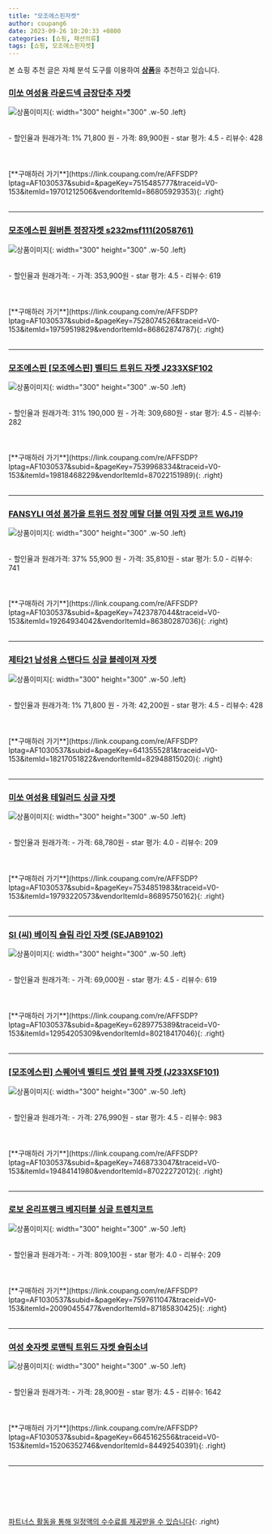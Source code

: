 ```yaml
---
title: "모조에스핀자켓"
author: coupang6
date: 2023-09-26 10:20:33 +0800
categories: [쇼핑, 패션의류]
tags: [쇼핑, 모조에스핀자켓]
---
```


본 쇼핑 추천 글은 자체 분석 도구를 이용하여 [**상품**](https://link.coupang.com/a/bao1ui)을 추천하고 있습니다.

### [미쏘 여성용 라운드넥 금장단추 자켓](https://link.coupang.com/re/AFFSDP?lptag=AF1030537&subid=&pageKey=7515485777&traceid=V0-153&itemId=19701212506&vendorItemId=86805929353)

![상품이미지](https://thumbnail10.coupangcdn.com/thumbnails/remote/230x230ex/image/retail/images/2023/08/07/11/5/d262aeda-cc5e-447f-85a2-714ce4f78b88.jpg){: width="300" height="300" .w-50 .left}


<br>
- 할인율과 원래가격: 1%  71,800   원
- 가격: 89,900원
- star 평가: 4.5
- 리뷰수: 428
<br>
<br>
<br>
<br>
[**구매하러 가기**](https://link.coupang.com/re/AFFSDP?lptag=AF1030537&subid=&pageKey=7515485777&traceid=V0-153&itemId=19701212506&vendorItemId=86805929353){: .right}
<br>
<br>

---

### [모조에스핀 원버튼 정장자켓 s232msf111(2058761)](https://link.coupang.com/re/AFFSDP?lptag=AF1030537&subid=&pageKey=7528074526&traceid=V0-153&itemId=19759519829&vendorItemId=86862874787)

![상품이미지](https://thumbnail7.coupangcdn.com/thumbnails/remote/230x230ex/image/vendor_inventory/ffe6/d082356e2e0189a9160302db33986c2f8f2a7a5323f70d9e1c8e8e4e5c1c.jpeg){: width="300" height="300" .w-50 .left}


<br>
- 할인율과 원래가격: 
- 가격: 353,900원
- star 평가: 4.5
- 리뷰수: 619
<br>
<br>
<br>
<br>
[**구매하러 가기**](https://link.coupang.com/re/AFFSDP?lptag=AF1030537&subid=&pageKey=7528074526&traceid=V0-153&itemId=19759519829&vendorItemId=86862874787){: .right}
<br>
<br>

---

### [모조에스핀 [모조에스핀] 벨티드 트위드 자켓 J233XSF102](https://link.coupang.com/re/AFFSDP?lptag=AF1030537&subid=&pageKey=7539968334&traceid=V0-153&itemId=19818468229&vendorItemId=87022151989)

![상품이미지](https://thumbnail8.coupangcdn.com/thumbnails/remote/230x230ex/image/vendor_inventory/1f8e/b126d7338751fff768b39eac246537c2e556d235d8751f59a8f22d4085a2.jpg){: width="300" height="300" .w-50 .left}


<br>
- 할인율과 원래가격: 31%  190,000   원
- 가격: 309,680원
- star 평가: 4.5
- 리뷰수: 282
<br>
<br>
<br>
<br>
[**구매하러 가기**](https://link.coupang.com/re/AFFSDP?lptag=AF1030537&subid=&pageKey=7539968334&traceid=V0-153&itemId=19818468229&vendorItemId=87022151989){: .right}
<br>
<br>

---

### [FANSYLI 여성 봄가을 트위드 정장 메탈 더블 여밈 자켓 코트 W6J19](https://link.coupang.com/re/AFFSDP?lptag=AF1030537&subid=&pageKey=7423787044&traceid=V0-153&itemId=19264934042&vendorItemId=86380287036)

![상품이미지](https://thumbnail9.coupangcdn.com/thumbnails/remote/230x230ex/image/vendor_inventory/5596/098ded301402fa26a425af1e360232fff27f5893f6d8b9ca790a92ce7e20.jpg){: width="300" height="300" .w-50 .left}


<br>
- 할인율과 원래가격: 37%  55,900   원
- 가격: 35,810원
- star 평가: 5.0
- 리뷰수: 741
<br>
<br>
<br>
<br>
[**구매하러 가기**](https://link.coupang.com/re/AFFSDP?lptag=AF1030537&subid=&pageKey=7423787044&traceid=V0-153&itemId=19264934042&vendorItemId=86380287036){: .right}
<br>
<br>

---

### [제타21 남성용 스탠다드 싱글 블레이져 자켓](https://link.coupang.com/re/AFFSDP?lptag=AF1030537&subid=&pageKey=6413555281&traceid=V0-153&itemId=18217051822&vendorItemId=82948815020)

![상품이미지](https://thumbnail8.coupangcdn.com/thumbnails/remote/230x230ex/image/vendor_inventory/e5d7/defb03e9e1c5b03ba8477248dd3de351a7aab26c940a155c7ea60bc42f38.jpg){: width="300" height="300" .w-50 .left}


<br>
- 할인율과 원래가격: 1%  71,800   원
- 가격: 42,200원
- star 평가: 4.5
- 리뷰수: 428
<br>
<br>
<br>
<br>
[**구매하러 가기**](https://link.coupang.com/re/AFFSDP?lptag=AF1030537&subid=&pageKey=6413555281&traceid=V0-153&itemId=18217051822&vendorItemId=82948815020){: .right}
<br>
<br>

---

### [미쏘 여성용 테일러드 싱글 자켓](https://link.coupang.com/re/AFFSDP?lptag=AF1030537&subid=&pageKey=7534851983&traceid=V0-153&itemId=19793220573&vendorItemId=86895750162)

![상품이미지](https://thumbnail10.coupangcdn.com/thumbnails/remote/230x230ex/image/rs_quotation_api/5ewbdbdb/8aa06e6e0b034815b12b5c56080fdc22.jpg){: width="300" height="300" .w-50 .left}


<br>
- 할인율과 원래가격: 
- 가격: 68,780원
- star 평가: 4.0
- 리뷰수: 209
<br>
<br>
<br>
<br>
[**구매하러 가기**](https://link.coupang.com/re/AFFSDP?lptag=AF1030537&subid=&pageKey=7534851983&traceid=V0-153&itemId=19793220573&vendorItemId=86895750162){: .right}
<br>
<br>

---

### [SI (씨) 베이직 슬림 라인 자켓 (SEJAB9102)](https://link.coupang.com/re/AFFSDP?lptag=AF1030537&subid=&pageKey=6289775389&traceid=V0-153&itemId=12954205309&vendorItemId=80218417046)

![상품이미지](https://thumbnail8.coupangcdn.com/thumbnails/remote/230x230ex/image/vendor_inventory/8bec/9d386ff0f6dba5030560451f20ef8c2dfca5498be5ccd01bc0f49f96e4af.png){: width="300" height="300" .w-50 .left}


<br>
- 할인율과 원래가격: 
- 가격: 69,000원
- star 평가: 4.5
- 리뷰수: 619
<br>
<br>
<br>
<br>
[**구매하러 가기**](https://link.coupang.com/re/AFFSDP?lptag=AF1030537&subid=&pageKey=6289775389&traceid=V0-153&itemId=12954205309&vendorItemId=80218417046){: .right}
<br>
<br>

---

### [[모조에스핀] 스퀘어넥 벨티드 셋업 블랙 자켓 (J233XSF101)](https://link.coupang.com/re/AFFSDP?lptag=AF1030537&subid=&pageKey=7468733047&traceid=V0-153&itemId=19484141980&vendorItemId=87022272012)

![상품이미지](https://thumbnail6.coupangcdn.com/thumbnails/remote/230x230ex/image/vendor_inventory/c604/4f5411de5ba77cb3929d272fe582d75146bb51496f26e4787162fae70a2a.JPG){: width="300" height="300" .w-50 .left}


<br>
- 할인율과 원래가격: 
- 가격: 276,990원
- star 평가: 4.5
- 리뷰수: 983
<br>
<br>
<br>
<br>
[**구매하러 가기**](https://link.coupang.com/re/AFFSDP?lptag=AF1030537&subid=&pageKey=7468733047&traceid=V0-153&itemId=19484141980&vendorItemId=87022272012){: .right}
<br>
<br>

---

### [로보 온리프랭크 베지터블 싱글 트렌치코트](https://link.coupang.com/re/AFFSDP?lptag=AF1030537&subid=&pageKey=7597611047&traceid=V0-153&itemId=20090455477&vendorItemId=87185830425)

![상품이미지](https://thumbnail7.coupangcdn.com/thumbnails/remote/230x230ex/image/vendor_inventory/0b7e/4f4ed228f63b2d9944eed7f6928076e0653cc5776a76047311e1af9a85a6.jpg){: width="300" height="300" .w-50 .left}


<br>
- 할인율과 원래가격: 
- 가격: 809,100원
- star 평가: 4.0
- 리뷰수: 209
<br>
<br>
<br>
<br>
[**구매하러 가기**](https://link.coupang.com/re/AFFSDP?lptag=AF1030537&subid=&pageKey=7597611047&traceid=V0-153&itemId=20090455477&vendorItemId=87185830425){: .right}
<br>
<br>

---

### [여성 숏자켓 로맨틱 트위드 자켓 슬림소녀](https://link.coupang.com/re/AFFSDP?lptag=AF1030537&subid=&pageKey=6645162556&traceid=V0-153&itemId=15206352746&vendorItemId=84492540391)

![상품이미지](https://thumbnail9.coupangcdn.com/thumbnails/remote/230x230ex/image/vendor_inventory/1632/acbc042c7872d952709e6af5cb9d90506d636f5fb1f8b1eade85bf185500.jpg){: width="300" height="300" .w-50 .left}


<br>
- 할인율과 원래가격: 
- 가격: 28,900원
- star 평가: 4.5
- 리뷰수: 1642
<br>
<br>
<br>
<br>
[**구매하러 가기**](https://link.coupang.com/re/AFFSDP?lptag=AF1030537&subid=&pageKey=6645162556&traceid=V0-153&itemId=15206352746&vendorItemId=84492540391){: .right}
<br>
<br>

---
<br><br><br><br><br> [파트너스 활동을 통해 일정액의 수수료를 제공받을 수 있습니다](https://link.coupang.com/a/bao1ui){: .right}